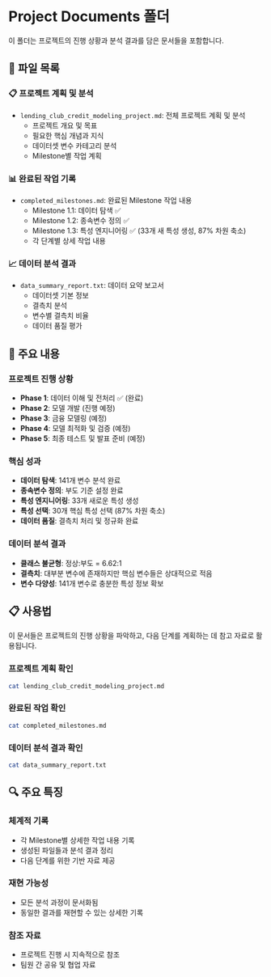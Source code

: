# Project Documents 폴더

이 폴더는 프로젝트의 진행 상황과 분석 결과를 담은 문서들을 포함합니다.

## 📁 파일 목록

### 📋 프로젝트 계획 및 분석

- `lending_club_credit_modeling_project.md`: 전체 프로젝트 계획 및 분석
  - 프로젝트 개요 및 목표
  - 필요한 핵심 개념과 지식
  - 데이터셋 변수 카테고리 분석
  - Milestone별 작업 계획

### 📊 완료된 작업 기록

- `completed_milestones.md`: 완료된 Milestone 작업 내용
  - Milestone 1.1: 데이터 탐색 ✅
  - Milestone 1.2: 종속변수 정의 ✅
  - Milestone 1.3: 특성 엔지니어링 ✅ (33개 새 특성 생성, 87% 차원 축소)
  - 각 단계별 상세 작업 내용

### 📈 데이터 분석 결과

- `data_summary_report.txt`: 데이터 요약 보고서
  - 데이터셋 기본 정보
  - 결측치 분석
  - 변수별 결측치 비율
  - 데이터 품질 평가

## 🎯 주요 내용

### 프로젝트 진행 상황

- **Phase 1**: 데이터 이해 및 전처리 ✅ (완료)
- **Phase 2**: 모델 개발 (진행 예정)
- **Phase 3**: 금융 모델링 (예정)
- **Phase 4**: 모델 최적화 및 검증 (예정)
- **Phase 5**: 최종 테스트 및 발표 준비 (예정)

### 핵심 성과

- **데이터 탐색**: 141개 변수 분석 완료
- **종속변수 정의**: 부도 기준 설정 완료
- **특성 엔지니어링**: 33개 새로운 특성 생성
- **특성 선택**: 30개 핵심 특성 선택 (87% 차원 축소)
- **데이터 품질**: 결측치 처리 및 정규화 완료

### 데이터 분석 결과

- **클래스 불균형**: 정상:부도 = 6.62:1
- **결측치**: 대부분 변수에 존재하지만 핵심 변수들은 상대적으로 적음
- **변수 다양성**: 141개 변수로 충분한 특성 정보 확보

## 📋 사용법

이 문서들은 프로젝트의 진행 상황을 파악하고, 다음 단계를 계획하는 데 참고 자료로 활용됩니다.

### 프로젝트 계획 확인

```bash
cat lending_club_credit_modeling_project.md
```

### 완료된 작업 확인

```bash
cat completed_milestones.md
```

### 데이터 분석 결과 확인

```bash
cat data_summary_report.txt
```

## 🔍 주요 특징

### 체계적 기록

- 각 Milestone별 상세한 작업 내용 기록
- 생성된 파일들과 분석 결과 정리
- 다음 단계를 위한 기반 자료 제공

### 재현 가능성

- 모든 분석 과정이 문서화됨
- 동일한 결과를 재현할 수 있는 상세한 기록

### 참조 자료

- 프로젝트 진행 시 지속적으로 참조
- 팀원 간 공유 및 협업 자료
